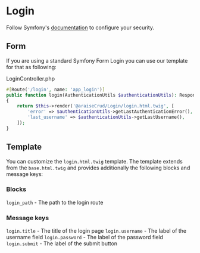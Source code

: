 # Login

Follow Symfony's [documentation](https://symfony.com/doc/current/security.html) to configure your security.

## Form

If you are using a standard Symfony Form Login you can use our template for that as following:

LoginController.php
```php
#[Route('/login', name: 'app_login')]
public function login(AuthenticationUtils $authenticationUtils): Response
{
    return $this->render('@araiseCrud/Login/login.html.twig', [
        'error' => $authenticationUtils->getLastAuthenticationError(),
        'last_username' => $authenticationUtils->getLastUsername(),
    ]);
}
```

## Template
You can customize the `login.html.twig` template. The template extends from the `base.html.twig` and provides additionally the following blocks and message keys:

### Blocks
`login_path` - The path to the login route

### Message keys
`login.title` - The title of the login page
`login.username` - The label of the username field
`login.password` - The label of the password field
`login.submit` - The label of the submit button

